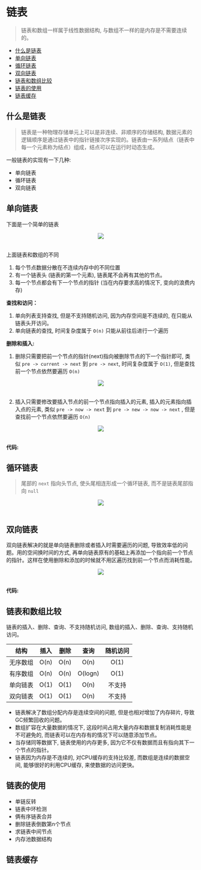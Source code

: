 # 链表
> 链表和数组一样属于线性数据结构, 与数组不一样的是内存是不需要连续的。



- [什么是链表](#什么是链表)
- [单向链表](#单向链表)
- [循环链表](#循环链表)
- [双向链表](#双向链表)
- [链表和数组比较](#链表和数组比较)
- [链表的使用](#链表的使用)
- [链表缓存](#链表缓存)


## 什么是链表
> 链表是一种物理存储单元上可以是非连续、非顺序的存储结构, 数据元素的逻辑顺序是通过链表中的指针链接次序实现的。链表由一系列结点（链表中每一个元素称为结点）组成，结点可以在运行时动态生成。

一般链表的实现有一下几种:
* 单向链表
* 循环链表
* 双向链表

## 单向链表
下面是一个简单的链表
<div align="center"> <img src="https://github.com/gitXugx/hotchpotch/blob/master/doc/images/data-structure-arithmetic/%E9%93%BE%E8%A1%A8%E5%86%85%E5%AD%98%E5%9B%BE.jpg" /> </div><br>

上面链表和数组的不同
1. 每个节点数据分散在不连续内存中的不同位置
2. 有一个链表头 (链表的第一个元素), 链表尾不会再有其他的节点。
3. 每一个节点都会有下一个节点的指针 (当在内存要求高的情况下, 变向的浪费内存)


**查找和访问：**

1. 单向列表支持查找, 但是不支持随机访问, 因为内存空间是不连续的, 在只能从链表头开访问。
2. 单向链表的查找, 时间复杂度属于 `O(n)` 只能从前往后进行一个遍历


**删除和插入:**

1. 删除只需要把前一个节点的指针(next)指向被删除节点的下一个指针即可, 类似 `pre -> current -> next`  到 `pre -> next`, 时间复杂度属于 `O(1)`, 但是查找前一个节点依然要遍历 `O(n)`

<div align="center"> <img src="https://github.com/gitXugx/hotchpotch/blob/master/doc/images/data-structure-arithmetic/%E9%93%BE%E8%A1%A8%E5%88%A0%E9%99%A4%E5%85%83%E7%B4%A0.jpg" /> </div><br>

2. 插入只需要修改要插入节点的前一个节点指向插入的元素, 插入的元素指向插入点的元素, 类似 `pre -> now -> next` 到 `pre -> new -> now -> next` , 但是查找前一个节点依然要遍历 `O(n)`

<div align="center"> <img src="https://github.com/gitXugx/hotchpotch/blob/master/doc/images/data-structure-arithmetic/%E9%93%BE%E8%A1%A8%E6%8F%92%E5%85%A5%E5%85%83%E7%B4%A0.jpg" /> </div><br>

**代码:**


## 循环链表
> 尾部的 `next` 指向头节点, 使头尾相连形成一个循环链表, 而不是链表尾部指向 `null`

<div align="center"> <img src="https://github.com/gitXugx/hotchpotch/blob/master/doc/images/data-structure-arithmetic/%E5%BE%AA%E7%8E%AF%E9%93%BE%E8%A1%A8.jpg" /> </div><br>


## 双向链表
双向链表解决的就是单向链表删除或者插入时需要遍历的问题, 导致效率低的问题。用的空间换时间的方式, 再单向链表原有的基础上再添加一个指向前一个节点的指针。这样在使用删除和添加的时候就不用区遍历找到前一个节点而消耗性能。

<div align="center"> <img src="https://github.com/gitXugx/hotchpotch/blob/master/doc/images/data-structure-arithmetic/%E5%8F%8C%E5%90%91%E9%93%BE%E8%A1%A8.jpg" /> </div><br>


**代码:**


## 链表和数组比较
链表的插入、删除、查询、不支持随机访问, 数组的插入、删除、查询、支持随机访问。

|结构|插入|删除|查询|随机访问|
|:--:|:--:|:--:|:---:|:----:|
|无序数组|O(n)|O(n)|O(n)|O(1)|
|有序数组|O(n)|O(n)|O(logn)|O(1)|
|单向链表|O(1)|O(1)|O(n)|不支持|
|双向链表|O(1)|O(1)|O(n)|不支持|

- 链表解决了数组分配内存是连续空间的问题, 但是也相对增加了内存碎片, 导致GC频繁回收的问题。
- 数组扩容在大量数据的情况下, 这段时间占用大量内存和数据复制消耗性能是不可避免的, 而链表可以在内存有的情况下可以随意添加节点。
- 当存储同等数据下, 链表使用的内存更多, 因为它不仅有数据而且有指向其下一个节点的指针。
- 链表因为内存是不连续的, 对CPU缓存的支持比较差, 而数组是连续的数据空间, 能够很好的利用CPU缓存, 来使数据的访问更快。
  
## 链表的使用

* 单链反转
* 链表中环检测
* 俩有序链表合并
* 删除链表倒数第n个节点
* 求链表中间节点
* 内存池数据结构

## 链表缓存









